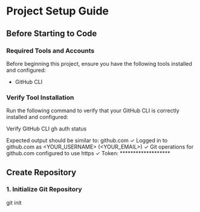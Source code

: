 # Project Setup Guide

## Before Starting to Code

### Required Tools and Accounts

Before beginning this project, ensure you have the following tools installed and configured:

- GitHub CLI

### Verify Tool Installation

Run the following command to verify that your GitHub CLI is correctly installed and configured:

Verify GitHub CLI
gh auth status

Expected output should be similar to:
github.com
  ✓ Logged in to github.com as <YOUR_USERNAME> (<YOUR_EMAIL>)
  ✓ Git operations for github.com configured to use https
  ✓ Token: *******************

## Create Repository

### 1. Initialize Git Repository

git init
